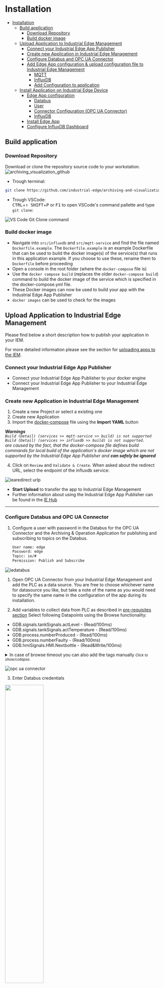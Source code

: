 # Installation

- [Installation](#installation)
  - [Build application](#build-application)
    - [Download Repository](#download-repository)
    - [Build docker image](#build-docker-image)
  - [Upload Application to Industrial Edge Management](#upload-application-to-industrial-edge-management)
    - [Connect your Industrial Edge App Publisher](#connect-your-industrial-edge-app-publisher)
    - [Create new Application in Industrial Edge Management](#create-new-application-in-industrial-edge-management)
    - [Configure Databus and OPC UA Connector](#configure-databus-and-opc-ua-connector)
    - [Add Edge App configuration \& upload configuration file to Industrial Edge Management](#add-edge-app-configuration--upload-configuration-file-to-industrial-edge-management)
      - [MQTT](#mqtt)
      - [InfluxDB](#influxdb)
      - [Add Configuration to application](#add-configuration-to-application)
  - [Install Application on Industrial Edge Device](#install-application-on-industrial-edge-device)
    - [Edge App configuration](#edge-app-configuration)
      - [Databus](#databus)
      - [User](#user)
      - [Connector Configuration (OPC UA Connector)](#connector-configuration-opc-ua-connector)
      - [InfluxDB](#influxdb-1)
    - [Install Edge App](#install-edge-app)
    - [Configure InfluxDB Dashboard](#configure-influxdb-dashboard)

## Build application

### Download Repository

Download or clone the repository source code to your workstation.  
![archiving_visualization_github](graphics/archiving_visualization_github.PNG)


* Trough terminal:
```bash
git clone https://github.com/industrial-edge/archiving-and-visualization.git
```

* Trough VSCode:  
<kbd>CTRL</kbd>+<kbd>&uarr; SHIFT</kbd>+<kbd>P</kbd> or <kbd>F1</kbd> to open VSCode's command pallette and type `git clone`:

![VS Code Git Clone command](graphics/git.png)

### Build docker image

- Navigate into `src/influxdb` and `src/mqtt-service` and find the file named `Dockerfile.example`. The `Dockerfile.example` is an example Dockerfile that can be used to build the docker image(s) of the service(s) that runs in this application example. If you choose to use these, rename them to `Dockerfile` before proceeding
- Open a console in the root folder (where the `docker-compose` file is)
- Use the `docker compose build` (replaces the older `docker-compose build`) command to build the docker image of the service which is specified in the docker-compose.yml file.
- These Docker images can now be used to build your app with the Industrial Edge App Publisher
- `docker images` can be used to check for the images
 
## Upload Application to Industrial Edge Management

Please find below a short description how to publish your application in your IEM.

For more detailed information please see the section for [uploading apps to the IEM](https://github.com/industrial-edge/upload-app-to-industrial-edge-management).

### Connect your Industrial Edge App Publisher

- Connect your Industrial Edge App Publisher to your docker engine
- Connect your Industrial Edge App Publisher to your Industrial Edge Management

### Create new Application in Industrial Edge Management

1. Create a new Project or select a existing one
2. Create new Application
3. Import the [docker-compose](../docker-compose.yml) file using the **Import YAML** button   
  
***Warnings**   
`Build (Detail) (services >> mqtt-service >> build) is not supported`    
`Build (Detail) (services >> influxdb >> build) is not supported.`   
  are caused by the fact, that the docker-compose file defines build commands for local build of the application's docker image which are not supported by the Industrial Edge App Publisher and **can safely be ignored***

4. Click on `Review` and `Validate & Create`. When asked about the redirect URL, select the endpoint of the influxdb service:

![iearedirect urlp](graphics/redirect_url.png)

- **Start Upload** to transfer the app to Industrial Edge Management
- Further information about using the Industrial Edge App Publisher can be found in the [IE Hub](https://iehub.eu1.edge.siemens.cloud/documents/appPublisher/en/start.html)

---

### Configure Databus and OPC UA Connector  

1. Configure a user with password in the Databus for the OPC UA Connector and the Archiving & Operation Application for publishing and subscribing to topics on the Databus.
  
   ```txt
   User name: edge 
   Password: edge 
   Topic: ie/# 
   Permission: Publish and Subscribe
   ```

![iedatabus](graphics/iedatabus.png)

1. Open OPC UA Connector from your Industrial Edge Management and add the PLC as a data source. You are free to choose whichever name for datasource you like, but take a note of the name as you would need to specify the same name in the configuration of the app during its installation.

2. Add variables to collect data from PLC as described in [pre-requisites section](../README.md#prerequisite)
Select following Datapoints using the Browse functionality:

* GDB.signals.tankSignals.actLevel - (Read/100ms)
* GDB.signals.tankSignals.actTemperature - (Read/100ms)
* GDB.process.numberProduced - (Read/100ms)
* GDB.process.numberFaulty - (Read/100ms)
* GDB.hmiSignals.HMI.Nextbottle - (Read&Write/100ms)

<details>
  <summary>
    In case of browse timeout you can also add the tags manually
<small><i>Click to show/collapse.</i></small>
  </summary>

* `n=3;s="GDB"."signals"."tankSignals"."actLevel"`
* `n=3;s="GDB"."signals"."tankSignals"."actTemperature"`  
* `n=3;s="GDB"."process"."numberProduced"` 
* `n=3;s="GDB"."process"."numberFaulty"`
* `n=3;s="GDB"."hmiSignals"."HMI"."NextBottle"`

</details>   


![opc ua connector](graphics/opc_ua_connector.png)

3. Enter Databus credentials <br>

<a href="graphics/opc-ua-connector-bulk.png"><img src="graphics/opc-ua-connector-bulk.png" height="50%" width="50%" ></a>
<br>

### Add Edge App configuration & upload configuration file to Industrial Edge Management

The MQTT Service can be configured with a form. The form is based on JSONForms. If no configuration is provided during app installation, the application uses default values seen in the following json-file `config-default.json`:

```json
{
    "MQTT": {
        "HOST": "ie-databus",
        "PORT": "1883",
        "USERNAME": "edge",
        "PASSWORD": "edge",
        "TOPIC_NAME": "ie/d/j/simatic/v1/opcuac1/dp",
        "METADATA_TOPIC_NAME": "ie/m/j/simatic/v1/opcuac1/dp",
        "DATA_SOURCE_NAME": "Tank"
    },
    "INFLUXDB": {
        "HOST": "http://influxdb:8086",
        "PORT": "8086",
        "ORG": "edge",
        "BUCKET": "databus_values",
        "TOKEN": "industrialedge"
    }
}
```
#### MQTT

- HOST: This is the service name of the Databus
- PORT: This is the port of the Databus
- USER, PASSWORD: The user and password are configured in the Databus and used in the OPC UA Connector for accessing (publish, subscribe) to topics on the Databus
- TOPIC_NAME: This is the default topic root path for data of the OPC UA Connector
- METADATA_TOPIC_NAME: This is the default topic root path for metadata of the OPC UA Connector
- DATA_SOURCE_NAME The data source Name is configured in the OPC UA Connector. Insert here the data source Name for your PLC-Connection

#### InfluxDB

- HOST: Service name of InfluxDB which is specified in docker-compose. Do not change unless you are trying to connect to a different instance of influxdb. 
- PORT: Port on which the InfluxDB service is running. Do not change unless you are trying to connect to a different instance of influxdb. 
- ORG: Initial organization created in the Influxdb upon creation. This value needs to correspond to the value set in `docker-compose.yml` file.
- BUCKET: InfluxDB can have multiple database running in the same instance. Data which are collected from databus are written to that database. This value needs to correspond to the value set in `docker-compose.yml` file.
- TOKEN: Administrator token used for authorization of your app in order to bootstrap the app and read and write data to the database. This value needs to correspond to the value set in `docker-compose.yml` file.

#### Add Configuration to application
1. Go to IE Publisher and select the newly created application. Then click the "+ Configurations" button.

![Publisher configuration](/docs/graphics/addconfig.png)
![Publisher configuration - Create new configuration](/docs/graphics/addconfig_2.png)

2. Add new configuration and enter all required fields:

   ```txt
   Display Name: Configuration
   Description: JSONForms Configuration
   Host Path: ./cfg-data/
   Add Template 
   - Name: JSONForms
   - Description: JSONForms Configuration
   - JSON Schema: set checkbox
   ```

In the final step, add the file /cfg-data/config.json as a template file. This template was created with JSON Schema. To find out how to create your own template check out the [IEM Operations Documentation](https://support.industry.siemens.com/cs/ww/en/view/109814453).

![edge-app-configuration](graphics/addconfig_3.png)

## Install Application on Industrial Edge Device

### Edge App configuration

Fill out Input-Form and select checkbox (check box green)

![edge-app-configuration](graphics/configuration_3.png)

#### Databus

- MQTT Broker IP: optional
- PORT: optional

#### User

- Username: required
- Password: required

#### Connector Configuration (OPC UA Connector)

- Data Source Name: required
- Connector Metadata Topic: optional

#### InfluxDB

- InfluxDB IP: optional
- InfluxDB Port: optional
- Bucket Name: optional
- Organization: optional
- Token: optional


### Install Edge App

Install Edge Application to Industrial Edge Device and select app configuration
![Install Application](graphics/install.png)

---

### Configure InfluxDB Dashboard

1. Open Industrial Edge Device in Browser and open installed application
2. Login to InfluxDB UI using the credentials set in docker-compose.yml, by default:  
   Username: **root**  
   Password: **changeMe1!**  
3. InfluxDB Welcome Page: Open Dashboards from the left menu
4. Click "+ Create Dashboards" button
5. Select "Import Dashboard"
6. Select the file located in `/src/influxdb/Dashboards/bottle_line_visualization.json` and click on "Import JSON as Dashboard"
7. Open the newly imported Dashboard by clicking on "Bottle Line Visualization"

> **Note**  
> Upon creation the Dashboard will show no data. It may take a moment before enough data coming from the Databus will be stored in the influxDB database and subsequently before it can be plotted in the provided dashboard.

